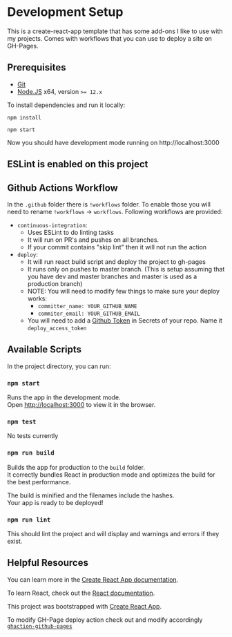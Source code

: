 # Development Setup
This is a create-react-app template that has some add-ons I like to use with my projects. Comes with workflows that you can use to deploy a site on GH-Pages. 

## Prerequisites

* [Git](https://git-scm.com/)
* [Node.JS](https://nodejs.org/en/) x64, version `>= 12.x` 

To install dependencies and run it locally:

``` 
npm install 

npm start
```

Now you should have development mode running on http://localhost:3000


## ESLint is enabled on this project

## Github Actions Workflow
In the `.github` folder there is `!workflows` folder. To enable those you will need to rename `!workflows` -> `workflows`. Following workflows are provided:
* `continuous-integration`: 
  * Uses ESLint to do linting tasks
  * It will run on PR's and pushes on all branches.
  * If your commit contains "skip lint" then it will not run the action
* `deploy`: 
  * It will run react build script and deploy the project to gh-pages
  * It runs only on pushes to master branch. (This is setup assuming that you have dev and master branches and master is used as a production branch)
  * NOTE: You will need to modify few things to make sure your deploy works:
    * `committer_name: YOUR_GITHUB_NAME`
    * `commiter_email: YOUR_GITHUB_EMAIL`
  * You will need to add a [Github Token](https://help.github.com/en/github/authenticating-to-github/creating-a-personal-access-token-for-the-command-line) in Secrets of your repo. Name it `deploy_access_token`

## Available Scripts

In the project directory, you can run:

### `npm start`

Runs the app in the development mode.<br />
Open [http://localhost:3000](http://localhost:3000) to view it in the browser.

### `npm test`
No tests currently

### `npm run build`

Builds the app for production to the `build` folder.<br />
It correctly bundles React in production mode and optimizes the build for the best performance.

The build is minified and the filenames include the hashes.<br />
Your app is ready to be deployed!

### `npm run lint`

This should lint the project and will display and warnings and errors if they exist. 

## Helpful Resources

You can learn more in the [Create React App documentation](https://facebook.github.io/create-react-app/docs/getting-started).

To learn React, check out the [React documentation](https://reactjs.org/).

This project was bootstrapped with [Create React App](https://github.com/facebook/create-react-app).

To modify GH-Page deploy action check out and modify accordingly [`ghaction-github-pages`](https://github.com/crazy-max/ghaction-github-pages)
